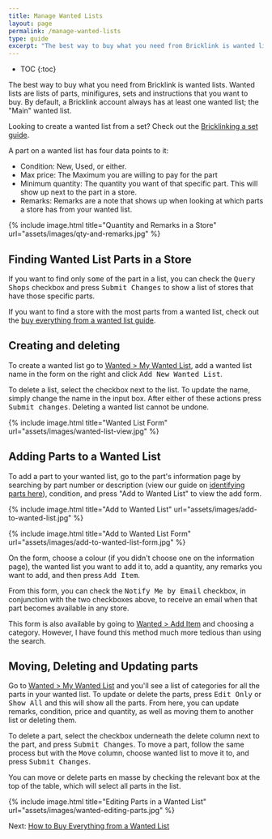 ```yaml
---
title: Manage Wanted Lists
layout: page
permalink: /manage-wanted-lists
type: guide
excerpt: "The best way to buy what you need from Bricklink is wanted lists. Wanted lists are lists of parts, minifigures, sets and instructions that you want to buy."
---
```


* TOC
{:toc}

The best way to buy what you need from Bricklink is wanted lists. Wanted lists are lists of parts, minifigures, sets and instructions that you want to buy. By default, a Bricklink account always has at least one wanted list; the "Main" wanted list.

<div class="alert alert-warning">
Looking to create a wanted list from a set? Check out the <a class="alert-link" href="/find-a-store-wanted-list">Bricklinking a set guide</a>.
</div>

A part on a wanted list has four data points to it:

- Condition: New, Used, or either.
- Max price: The Maximum you are willing to pay for the part
- Minimum quantity: The quantity you want of that specific part. This will show up next to the part in a store.
- Remarks: Remarks are a note that shows up when looking at which parts a store has from your wanted list.

{% include image.html
    title="Quantity and Remarks in a Store"
    url="assets/images/qty-and-remarks.jpg"
%}

## Finding Wanted List Parts in a Store

If you want to find only <kbd>some</kbd> of the part in a list, you can check the <kbd>Query Shops</kbd> checkbox and press <kbd>Submit Changes</kbd> to show a list of stores that have those specific parts.

<div class="alert alert-warning">
If you want to find a store with the most parts from a wanted list, check out the <a class="alert-link" href="/find-store-with-the-most-parts-wanted-list">buy everything from a wanted list guide</a>.
</div>

## Creating and deleting

To create a wanted list go to [Wanted > My Wanted List](http://www.bricklink.com/wantedView.asp), add a wanted list name in the form on the right and click <kbd>Add New Wanted List</kbd>.

To delete a list, select the checkbox next to the list. To update the name, simply change the name in the input box. After either of these actions press <kbd>Submit changes</kbd>. Deleting a wanted list cannot be undone.

{% include image.html
    title="Wanted List Form"
    url="assets/images/wanted-list-view.jpg"
%}

## Adding Parts to a Wanted List

To add a part to your wanted list, go to the part's information page by searching by part number or description (view our guide on [identifying parts here](/how-to-identify-parts)), condition, and press "Add to Wanted List" to view the add form.

{% include image.html
    title="Add to Wanted List"
    url="assets/images/add-to-wanted-list.jpg"
%}

{% include image.html
    title="Add to Wanted List Form"
    url="assets/images/add-to-wanted-list-form.jpg"
%}

On the form, choose a colour (if you didn't choose one on the information page), the wanted list you want to add it to, add a quantity, any remarks you want to add, and then press <kbd>Add Item</kbd>.

From this form, you can check the <kbd>Notify Me by Email</kbd> checkbox, in conjunction with the two checkboxes above, to receive an email when that part becomes available in any store.

<div class="alert alert-warning">
This form is also available by going to <a class="alert-link" href="http://www.bricklink.com/wantedAdd.asp">Wanted > Add Item</a> and choosing a category. However, I have found this method much more tedious than using the search.
</div>

## Moving, Deleting and Updating parts

Go to [Wanted > My Wanted List](http://www.bricklink.com/wantedView.asp) and you'll see a list of categories for all the parts in your wanted list. To update or delete the parts, press <kbd>Edit Only</kbd> or <kbd>Show All</kbd> and this will show all the parts. From here, you can update remarks, condition, price and quantity, as well as moving them to another list or deleting them.

To delete a part, select the checkbox underneath the delete column next to the part, and press <kbd>Submit Changes</kbd>. To move a part, follow the same process but with the <kbd>Move</kbd> column, choose wanted list to move it to, and press <kbd>Submit Changes</kbd>.

You can move or delete parts en masse by checking the relevant box at the top of the table, which will select all parts in the list.

{% include image.html
    title="Editing Parts in a Wanted List"
    url="assets/images/wanted-editing-parts.jpg"
%}

<span class="label label-next">Next:</span> <a href="/find-store-with-the-most-parts-wanted-list">How to Buy Everything from a Wanted List</a>

